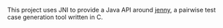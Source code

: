 
This project uses JNI to provide a Java API around [jenny](http://burtleburtle.net/bob/math/jenny.html), a pairwise test case generation tool written in C.

